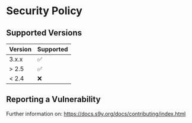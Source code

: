 # Security Policy

## Supported Versions

| Version | Supported          |
| ------- | ------------------ |
| 3.x.x   | :white_check_mark: |
| > 2.5   | :white_check_mark: |
| < 2.4   | :x:                |

## Reporting a Vulnerability

Further information on: https://docs.s9y.org/docs/contributing/index.html
